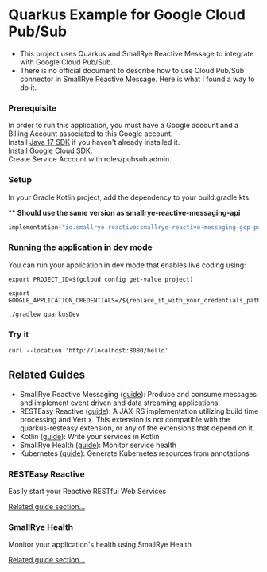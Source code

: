 # Quarkus Example for Google Cloud Pub/Sub

* This project uses Quarkus and SmallRye Reactive Message to integrate with Google Cloud Pub/Sub.
* There is no official document to describe how to use Cloud Pub/Sub connector in SmallRye Reactive Message. Here is what I found a way to do it.

### Prerequisite
In order to run this application, you must have a Google account and a Billing Account associated to this Google account.  
Install [Java 17 SDK](https://adoptium.net/temurin/releases/) if you haven't already installed it.  
Install [Google Cloud SDK](https://cloud.google.com/sdk/docs/).  
Create Service Account with roles/pubsub.admin.

### Setup
In your Gradle Kotlin project, add the dependency to your build.gradle.kts:  

** **Should use the same version as smallrye-reactive-messaging-api**

```kotlin
implementation("io.smallrye.reactive:smallrye-reactive-messaging-gcp-pubsub:3.22.1")
```

### Running the application in dev mode
You can run your application in dev mode that enables live coding using:
```shell script
export PROJECT_ID=$(gcloud config get-value project)
```
```shell script
export GOOGLE_APPLICATION_CREDENTIALS=/${replace_it_with_your_credentials_path}
```
```shell script
./gradlew quarkusDev
```

### Try it
```shell
curl --location 'http://localhost:8080/hello'
```

## Related Guides

- SmallRye Reactive Messaging ([guide](https://quarkus.io/guides/reactive-messaging)): Produce and consume messages and implement event driven and data streaming applications
- RESTEasy Reactive ([guide](https://quarkus.io/guides/resteasy-reactive)): A JAX-RS implementation utilizing build time processing and Vert.x. This extension is not compatible with the quarkus-resteasy extension, or any of the extensions that depend on it.
- Kotlin ([guide](https://quarkus.io/guides/kotlin)): Write your services in Kotlin
- SmallRye Health ([guide](https://quarkus.io/guides/microprofile-health)): Monitor service health
- Kubernetes ([guide](https://quarkus.io/guides/kubernetes)): Generate Kubernetes resources from annotations

### RESTEasy Reactive

Easily start your Reactive RESTful Web Services

[Related guide section...](https://quarkus.io/guides/getting-started-reactive#reactive-jax-rs-resources)

### SmallRye Health

Monitor your application's health using SmallRye Health

[Related guide section...](https://quarkus.io/guides/smallrye-health)
